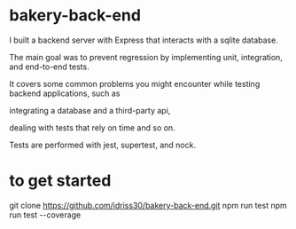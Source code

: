 # bakery-back-end

I built a backend server with Express that interacts with a sqlite database.

The main goal was to prevent regression by implementing unit, integration, and end-to-end tests.

It covers some common problems you might encounter while testing backend applications, such as

integrating a database and a third-party api,

dealing with tests that rely on time and so on.

Tests are performed with jest, supertest, and nock.

# to get started
git clone https://github.com/idriss30/bakery-back-end.git
npm run test 
npm run test --coverage


